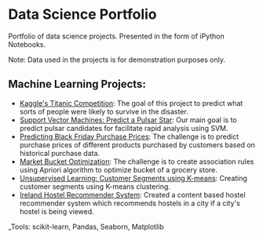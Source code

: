 # Data Science Portfolio
Portfolio of data science projects.
Presented in the form of iPython Notebooks.

Note: Data used in the projects is for demonstration purposes only.

## Machine Learning Projects:
- [Kaggle's Titanic Competition](https://github.com/ubaidullahbutt/portfolio/blob/master/titanic/titanic.ipynb): The goal of this project to predict what sorts of people were likely to survive in the disaster.
- [Support Vector Machines: Predict a Pulsar Star](https://github.com/ubaidullahbutt/portfolio/blob/master/pulsar_star/support_vector_machines.ipynb): Our main goal is to predict pulsar candidates for facilitate rapid analysis using SVM.
- [Predicting Black Friday Purchase Prices](https://github.com/ubaidullahbutt/portfolio/blob/master/black_friday/black_friday.ipynb): The challenge is to predict purchase prices of different products purchased by customers based on historical purchase data.
- [Market Bucket Optimization](https://github.com/ubaidullahbutt/portfolio/blob/master/association_rule_learning/apriori_groceries.ipynb): The challenge is to create association rules using Apriori algorithm to optimize bucket of a grocery store.
- [Unsupervised Learning: Customer Segments using K-means](https://github.com/ubaidullahbutt/portfolio/blob/master/kmeans_clustering/customer_segments_kmeans.ipynb): Creating customer segments using K-means clustering.
- [Ireland Hostel Recommender System](https://github.com/shehzadahmedqureshi/portfolio/blob/master/Hostel_Recommender_System.ipynb): Created a content based hostel recommender system which recommends hostels in a city if a city's hostel is being viewed.

_Tools: scikit-learn, Pandas, Seaborn, Matplotlib 

